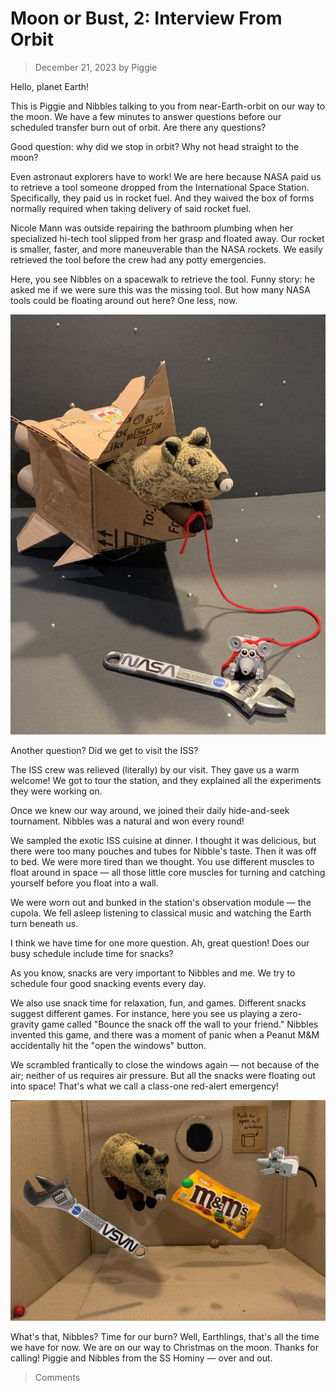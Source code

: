 # Moon or Bust, 2: Interview From Orbit
> December 21, 2023
> by Piggie

Hello, planet Earth!

This is Piggie and Nibbles talking to you from near-Earth-orbit on our way to the moon. We have a few minutes to answer questions before our scheduled transfer burn out of orbit. Are there any questions?

Good question: why did we stop in orbit? Why not head straight to the moon?

Even astronaut explorers have to work! We are here because NASA paid us to retrieve a tool someone dropped from the International Space Station. Specifically, they paid us in rocket fuel. And they waived the box of forms normally required when taking delivery of said rocket fuel.

Nicole Mann was outside repairing the bathroom plumbing when her specialized hi-tech tool slipped from her grasp and floated away. Our rocket is smaller, faster, and more maneuverable than the NASA rockets. We easily retrieved the tool before the crew had any potty emergencies.

Here, you see Nibbles on a spacewalk to retrieve the tool. Funny story: he asked me if we were sure this was the missing tool. But how many NASA tools could be floating around out here? One less, now.

![width=475](wrench.jpg)

Another question? Did we get to visit the ISS?

The ISS crew was relieved (literally) by our visit. They gave us a warm welcome! We got to tour the station, and they explained all the experiments they were working on.

Once we knew our way around, we joined their daily hide-and-seek tournament. Nibbles was a natural and won every round!

We sampled the exotic ISS cuisine at dinner. I thought it was delicious, but there were too many pouches and tubes for Nibble's taste. Then it was off to bed. We were more tired than we thought. You use different muscles to float around in space — all those little core muscles for turning and catching yourself before you float into a wall.

We were worn out and bunked in the station's observation module — the cupola. We fell asleep listening to classical music and watching the Earth turn beneath us.

I think we have time for one more question. Ah, great question! Does our busy schedule include time for snacks?

As you know, snacks are very important to Nibbles and me. We try to schedule four good snacking events every day.

We also use snack time for relaxation, fun, and games. Different snacks suggest different games. For instance, here you see us playing a zero-gravity game called "Bounce the snack off the wall to your friend." Nibbles invented this game, and there was a moment of panic when a Peanut M&M accidentally hit the "open the windows" button.

We scrambled frantically to close the windows again — not because of the air; neither of us requires air pressure. But all the snacks were floating out into space! That's what we call a class-one red-alert emergency!

![width=650](snacks.jpg)

What's that, Nibbles? Time for our burn? Well, Earthlings, that's all the time we have for now. We are on our way to Christmas on the moon. Thanks for calling! Piggie and Nibbles from the SS Hominy — over and out.

> Comments
